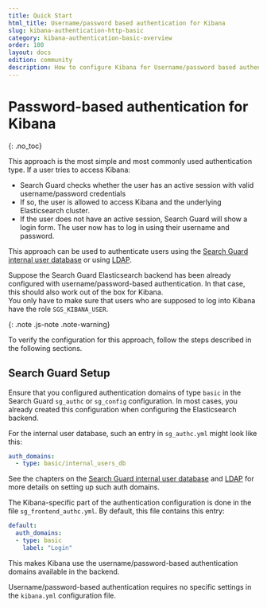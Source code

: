 ```yaml
---
title: Quick Start
html_title: Username/password based authentication for Kibana
slug: kibana-authentication-http-basic
category: kibana-authentication-basic-overview
order: 100
layout: docs
edition: community
description: How to configure Kibana for Username/password based authentication. Secure Kibana access with a login screen.
---
```

<!---
Copyright 2022 floragunn GmbH
-->

# Password-based authentication for Kibana
{: .no_toc}

This approach is the most simple and most commonly used authentication type. If a user tries to access Kibana:  

* Search Guard checks whether the user has an active session with valid username/password credentials
* If so, the user is allowed to access Kibana and the underlying Elasticsearch cluster.
* If the user does not have an active session, Search Guard will show a login form. The user now has to log in using their username and password.

This approach can be used to authenticate users using the [Search Guard internal user database](../_docs_roles_permissions/configuration_internalusers.md)  or using [LDAP](../_docs_auth_auth/auth_auth_ldap.md).

Suppose the Search Guard Elasticsearch backend has been already configured with username/password-based authentication. In that case, this should also work out of the box for Kibana.<br>You only have to make sure that users who are supposed to log into Kibana have the role `SGS_KIBANA_USER`.

{: .note .js-note .note-warning}

To verify the configuration for this approach, follow the steps described in the following sections.

## Search Guard Setup

Ensure that you configured authentication domains of type `basic` in the Search Guard `sg_authc` or `sg_config` configuration. In most cases, you already created this configuration when configuring the Elasticsearch backend.

For the internal user database, such an entry in `sg_authc.yml` might look like this:

```yaml
auth_domains:
  - type: basic/internal_users_db
```

See the chapters on the [Search Guard internal user database](../_docs_roles_permissions/configuration_internalusers.md) and [LDAP](../_docs_auth_auth/auth_auth_ldap.md) for more details on setting up such auth domains.

The Kibana-specific part of the authentication configuration is done in the file `sg_frontend_authc.yml`. By default, this file contains this entry:

```yaml
default:
  auth_domains:
  - type: basic
    label: "Login"
```

This makes Kibana use the username/password-based authentication domains available in the backend.

Username/password-based authentication requires no specific settings in the `kibana.yml` configuration file.